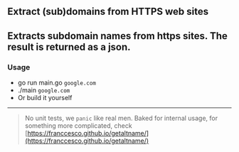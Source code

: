 ## Extract (sub)domains from HTTPS web sites
Extracts subdomain names from https sites. The result is returned as a json.
---
### Usage
* go run main.go `google.com`
* ./main `google.com`
* Or build it yourself
---
> No unit tests, we `panic` like real men.
> Baked for internal usage, for something more complicated, check [https://franccesco.github.io/getaltname/](https://franccesco.github.io/getaltname/)
